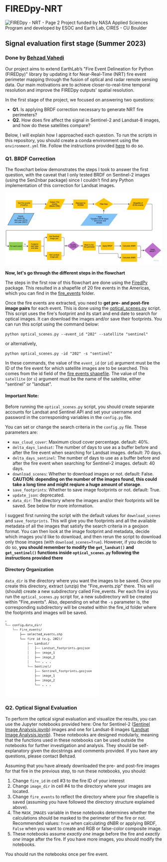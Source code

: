 # FIREDpy-NRT

![FIREDpy - NRT - Page 2](https://github.com/earthlab/FIREDpy-NRT/assets/67020853/8d453d7b-eec8-4b94-a6eb-f50ed56f40f7)
Project funded by NASA Applied Sciences Program and developed by ESOC and Earth Lab, CIRES - CU Boulder


## Signal evaluation first stage (Summer 2023)
### Done by [Behzad Vahedi](mailto:behzad@colorado.edu)

Our project aims to extend EarthLab’s "Fire Event Delineation for Python (FIREDpy)" library by updating it for Near-Real-Time (NRT) fire event perimeter mapping through the fusion of optical and radar remote sensing data. Our main motivations are to achieve closer-to-real-time temporal resolution and improve the FIREDpy outputs' spatial resolution. 

In the first stage of the project, we focused on answering two questions:
- __Q1.__ Is applying BRDF correction necessary to generate NRT fire perimeters?
- __Q2.__ How does fire affect the signal in Sentinel-2 and Landsat-8 images, and how do these satellites compare?

Below, I will explain how I approached each question. To run the scripts in this repository, you should create a conda environment using the `environment.yml` file. Follow the instructions provided [here](https://conda.io/projects/conda/en/latest/user-guide/tasks/manage-environments.html#creating-an-environment-from-an-environment-yml-file) to do so.

### Q1. BRDF Correction
The flowchart below demonstrates the steps I took to answer the first question, with the caveat that I only tested BRDF on Sentinel-2 images (using the Sen2nbar package) since I couldn't find any Python implementation of this correction for Landsat images.

<img src="./images/Flowchart.jpg" width=800>

__Now, let's go through the different steps in the flowchart__

The steps in the first row of this flowchart are done using the [FiredPy](https://github.com/earthlab/firedpy) package. This resulted in a shapefile of 20 fire events in the Americas, which you can find in the [fire_events](./fire_events/) folder.

Once the fire events are extracted, you need to __get pre- and post-fire image pairs__ for each event. This is done using the [optical_scenes.py](./scripts/optical_scenes.py) script. This script uses the fire's footprint and its start and end date to search for optical images. It can download the images and/or save their footprints. You can run this script using the command below:

`python optical_scenes.py --event_id "202" --satellite "sentinel"`

or alternatively, 

`python optical_scenes.py -id "202" -s "sentinel"`

In these commands, the value of the `event_id` (or `id`) argument must be the ID of the fire event for which satellite images are to be searched. This comes from the id field of the [fire events shapefile](./fire_events/Fire_events.zip). The value of the `satellite` (or `s`) argument must be the name of the satellite, either "sentinel" or "landsat".

#### Important Note:
Before running the `optical_scenes.py` script, you should create separate accounts for Landsat and Sentinel API and set your username and password in the corresponidng variables in the `config.py` file.

You can set or change the search criteria in the `config.py` file. These parameters are:
- `max_cloud_cover`: Maximum cloud cover percentage. default: 40%.
- `delta_days_landsat`: The number of days to use as a buffer before and after the fire event when searching for Landsat images. default: 70 days.
- `delta_days_sentinel`: The number of days to use as a buffer before and after the fire event when searching for Sentinel-2 images. default: 40 days.
- `download_scenes`: Whether to download images or not. default: False. __CAUTION: depending on the number of the images found, this could take a long time and might reqiure a huge amount of storage__.
- `save_footprints`: Whether to save image footprints or not. default: True.
- `update_json`: deprecated.
- `data_dir`: The directory where the images and/or their footprints will be saved. See below for more information.

I suggest first running the script with the default values for `download_scenes` and `save_footprints`. This will give you the footprints and all the available metadata of all the images that satisfy the search criteria in a geojson format. You can then look at the image footprint and metadata, decide which images you'd like to download, and then rerun the script to download only those images (with `download_scenes=True`). However, if you decide to do so, __you should remember to modify the `get_landsat()` and `get_sentinel()` functions inside `optical_scenes.py` following the instructions provided there__

#### Directory Organization
`data_dir` is the directory where you want the images to be saved. Once you create this directory, extract (unzip) the "Fire_events.zip" there. This will (should) create a new subdirectory called Fire_events. Per each fire id you run the `optical_scenes.py` script for, a new subdirectory will be created within "Fire_events". Also, depending on what the `-s` parameter is, the corresponding subdirectory will be created within the fire_id folder where the footprints and images will be saved.

<img src="./images/directory_tree.png" width="300">



### Q2. Optical Signal Evaluation
To perform the optical signal evaluation and visualize the results, you can use the Jupyter notebooks provided here: One for Sentinel-2 ([Sentinel Image Analysis.ipynb](./scripts/Sentinel%20Image%20Analysis.ipynb)) images and one for Landsat-8 images ([Landsat Image Analysis.ipynb](./scripts/Landsat%20Image%20Analysis.ipynb)). These notebooks are designed modularly, meaning that the functions used in these notebooks can be used outside the notebooks for further investigation and analysis. They should be self-explanatory given the docstrings and comments provided. If you have any questions, please contact Behzad.

Assuming that you have already downloaded the pre- and post-fire images for that fire in the previous step, to run these notebooks, you should: 
1. Change `fire_id` in cell #3  to the fire ID of your interest
2. Change `image_dir` in cell #4 to the directory where your images are located.
3. Change `fire_events` to reflect the directory where your fire shapefile is saved (assuming you have followed the directory structure explained above).
4. The `MASK_IMAGES` variable in these notebooks determines whether the calculations should be masked to the perimeter of the fire or not. Recommended values: `True` when calculating dNBR or applying BRDF, `False` when you want to create and RGB or false-color composite image.
5. These notebooks assume _exactly one_ image before the fire and _exactly one_ image after the fire. If you have more images, you should modify the notebooks.

You should run the notebooks once per fire event.

